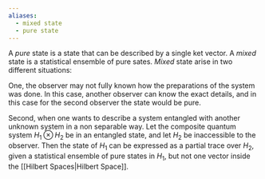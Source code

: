 ```yaml
---
aliases:
  - mixed state
  - pure state
---
```

A _pure_ state is a state that can be described by a single ket vector. A _mixed_ state is a statistical ensemble of pure sates. _Mixed_ state arise in two different situations:

One, the observer may not fully known how the preparations of the system was done. In this case, another observer can know the exact details, and in this case for the second observer the state would be pure.

Second, when one wants to describe a system entangled with another unknown system in a non separable way. Let the composite quantum system $H_1 \otimes H_2$ be in an entangled state, and let $H_2$ be inaccessible to the observer. Then the state of $H_1$ can be expressed as a partial trace over $H_2$, given a statistical ensemble of pure states in $H_1$, but not one vector inside the [[Hilbert Spaces|Hilbert Space]].